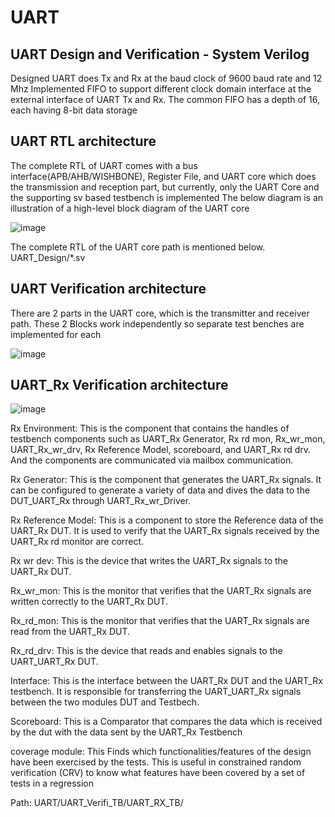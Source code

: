 # UART
UART Design and Verification - System Verilog 
-----------------------------------------------------
Designed UART does Tx and Rx at the baud clock of 9600 baud rate and 12 Mhz
Implemented FIFO to support different clock domain interface at the external interface of UART Tx and Rx.
The common FIFO has a depth of 16, each having 8-bit data storage

UART RTL architecture  
------------------------------------------------------
The complete RTL of UART comes with a bus interface(APB/AHB/WISHBONE), Register File, and UART core which does the transmission and reception part, but currently, only the UART Core and the supporting sv based testbench is implemented
The below diagram is an illustration of  a high-level block diagram of the UART core

![image](https://github.com/ASOKAN07/UART/assets/140265974/95cb33f2-2467-4e09-9651-aeb1dc11a9d6)

The complete RTL of the UART core path is mentioned below.
UART_Design/*.sv

UART Verification  architecture  
------------------------------------------------------
There are 2 parts in the UART core, which is the transmitter and receiver path. These 2 Blocks work independently so separate test benches are implemented for each

![image](https://github.com/ASOKAN07/UART/assets/140265974/28e00314-6649-4ddd-8db3-988b3586a23d)




UART_Rx Verification  architecture  
------------------------------------------------------

![image](https://github.com/ASOKAN07/UART/assets/140265974/505154bb-0200-4d62-9819-c4ce240025ff)

Rx Environment: This is the component that contains the handles of testbench components such as UART_Rx Generator, Rx rd mon, Rx_wr_mon, UART_Rx_wr_drv, Rx Reference Model, scoreboard, and UART_Rx rd drv. And the components are communicated via mailbox communication.

Rx Generator: This is the component that generates the UART_Rx signals. It can be configured to generate a variety of data and dives the data to the DUT_UART_Rx through UART_Rx_wr_Driver.

Rx Reference Model: This is a component to store the Reference data of the UART_Rx DUT. It is used to verify that the UART_Rx signals received by the UART_Rx rd monitor are correct.

Rx wr dev: This is the device that writes the UART_Rx signals to the UART_Rx DUT.

Rx_wr_mon: This is the monitor that verifies that the UART_Rx signals are written correctly to the UART_Rx DUT.

Rx_rd_mon: This is the monitor that verifies that the UART_Rx signals are read  from the UART_Rx DUT.

Rx_rd_drv: This is the device that reads and enables signals to the UART_UART_Rx DUT.

Interface: This is the interface between the UART_Rx DUT and the UART_Rx testbench. It is responsible for transferring the UART_UART_Rx signals between the two modules DUT and Testbech.

Scoreboard: This is a Comparator that compares the data which is received by the dut with the data sent by the UART_Rx Testbench

coverage module: This Finds which functionalities/features of the design have been exercised by the tests. This is useful in constrained random verification (CRV) to know what features have been covered by a set of tests in a regression

Path: UART/UART_Verifi_TB/UART_RX_TB/


